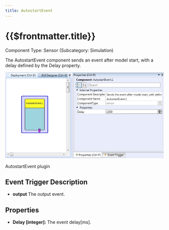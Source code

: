 ```yaml
---
title: AutostartEvent
---
```


# {{$frontmatter.title}}

Component Type: Sensor (Subcategory: Simulation)

The AutostartEvent component sends an event after model start, with a delay defined by the Delay property.

![Screenshot: AutostartEvent plugin](./img/autostartevent.jpg "Screenshot: AutostartEvent plugin")

AutostartEvent plugin

## Event Trigger Description

*   **output** The output event.

## Properties

*   **Delay \[integer\]:** The event delay\[ms\].
